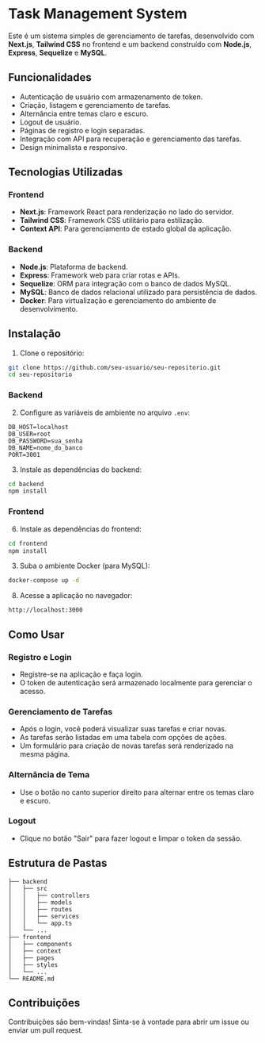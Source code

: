 
# Task Management System

Este é um sistema simples de gerenciamento de tarefas, desenvolvido com **Next.js**, **Tailwind CSS** no frontend e um backend construído com **Node.js**, **Express**, **Sequelize** e **MySQL**.

## Funcionalidades

- Autenticação de usuário com armazenamento de token.
- Criação, listagem e gerenciamento de tarefas.
- Alternância entre temas claro e escuro.
- Logout de usuário.
- Páginas de registro e login separadas.
- Integração com API para recuperação e gerenciamento das tarefas.
- Design minimalista e responsivo.

## Tecnologias Utilizadas

### Frontend

- **Next.js**: Framework React para renderização no lado do servidor.
- **Tailwind CSS**: Framework CSS utilitário para estilização.
- **Context API**: Para gerenciamento de estado global da aplicação.

### Backend

- **Node.js**: Plataforma de backend.
- **Express**: Framework web para criar rotas e APIs.
- **Sequelize**: ORM para integração com o banco de dados MySQL.
- **MySQL**: Banco de dados relacional utilizado para persistência de dados.
- **Docker**: Para virtualização e gerenciamento do ambiente de desenvolvimento.

## Instalação

1. Clone o repositório:

```bash
git clone https://github.com/seu-usuario/seu-repositorio.git
cd seu-repositorio
```

### Backend

2. Configure as variáveis de ambiente no arquivo `.env`:

```
DB_HOST=localhost
DB_USER=root
DB_PASSWORD=sua_senha
DB_NAME=nome_do_banco
PORT=3001
```

3. Instale as dependências do backend:

```bash
cd backend
npm install
```

### Frontend

6. Instale as dependências do frontend:

```bash
cd frontend
npm install
```

3. Suba o ambiente Docker (para MySQL):

```bash
docker-compose up -d
```


8. Acesse a aplicação no navegador:

```
http://localhost:3000
```

## Como Usar

### Registro e Login

- Registre-se na aplicação e faça login.
- O token de autenticação será armazenado localmente para gerenciar o acesso.

### Gerenciamento de Tarefas

- Após o login, você poderá visualizar suas tarefas e criar novas.
- As tarefas serão listadas em uma tabela com opções de ações.
- Um formulário para criação de novas tarefas será renderizado na mesma página.

### Alternância de Tema

- Use o botão no canto superior direito para alternar entre os temas claro e escuro.

### Logout

- Clique no botão "Sair" para fazer logout e limpar o token da sessão.

## Estrutura de Pastas

```
├── backend
│   ├── src
│   │   ├── controllers
│   │   ├── models
│   │   ├── routes
│   │   ├── services
│   │   └── app.ts
│   └── ...
├── frontend
│   ├── components
│   ├── context
│   ├── pages
│   ├── styles
│   └── ...
└── README.md
```

## Contribuições

Contribuições são bem-vindas! Sinta-se à vontade para abrir um issue ou enviar um pull request.
